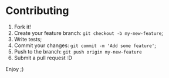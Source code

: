 # Contributing

1. Fork it!
2. Create your feature branch: `git checkout -b my-new-feature`;
3. Write tests;
4. Commit your changes: `git commit -m 'Add some feature'`;
5. Push to the branch: `git push origin my-new-feature`
6. Submit a pull request :D

Enjoy ;)
